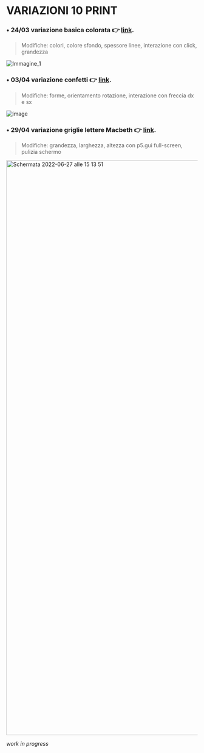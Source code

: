 # VARIAZIONI 10 PRINT
### **• 24/03 variazione basica colorata** 👉 [link](https://editor.p5js.org/cllomatt24/sketches/d-RVNL0pN).
> Modifiche: colori, colore sfondo, spessore linee, interazione con click, grandezza

![Immagine_1](https://user-images.githubusercontent.com/101120757/159899989-613d42d5-13c1-4d50-8e4d-5cd7b0e516e3.png)

### **• 03/04 variazione confetti** 👉 [link](https://editor.p5js.org/cllomatt24/sketches/TKFoAJEv4).
> Modifiche: forme, orientamento rotazione, interazione con freccia dx e sx

![image](https://user-images.githubusercontent.com/101120757/161520761-5580335b-c3de-4ff1-82bb-0b8cf9f3c30f.png)

### **• 29/04 variazione griglie lettere Macbeth** 👉 [link](https://editor.p5js.org/cllomatt24/sketches/ZYEazO-Y6).
> Modifiche: grandezza, larghezza, altezza con p5.gui full-screen, pulizia schermo

<img width="1512" alt="Schermata 2022-06-27 alle 15 13 51" src="https://user-images.githubusercontent.com/101120757/175950117-715844b6-83e1-44d5-9b3b-68a6decaf462.png">

_work in progress_
